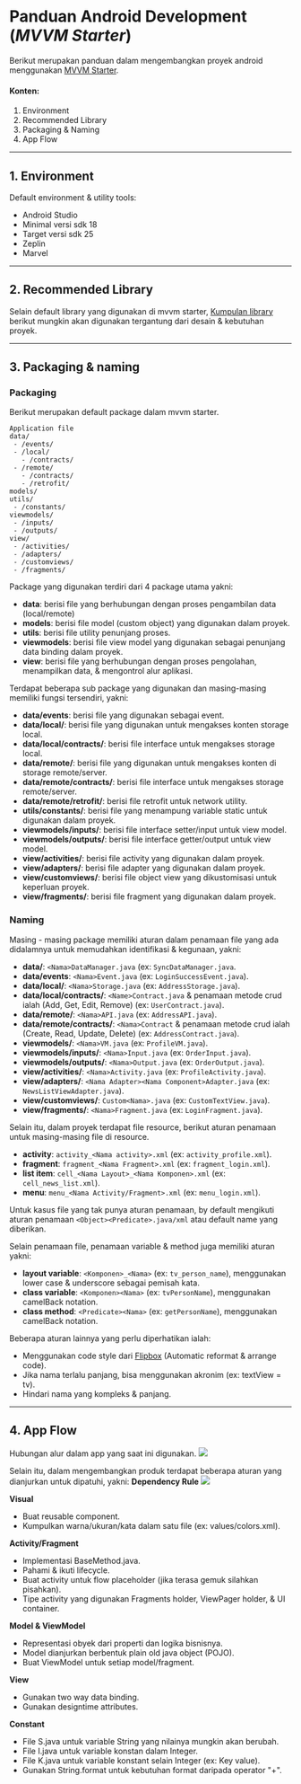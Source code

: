 # Panduan Android Development (*MVVM Starter*)
Berikut merupakan panduan dalam mengembangkan proyek android menggunakan [MVVM Starter](https://github.com/flipboxstudio/mvvm-starter).
#### Konten:
1. Environment
2. Recommended Library
3. Packaging & Naming
4. App Flow
---
## 1. Environment
Default environment & utility tools:
- Android Studio
- Minimal versi sdk 18
- Target versi sdk 25
- Zeplin
- Marvel
---
## 2. Recommended Library
Selain default library yang digunakan di mvvm starter, [Kumpulan library](https://github.com/flipboxstudio/tech-handbook/blob/develop/android-recommended-library.md) berikut mungkin akan digunakan tergantung dari desain & kebutuhan proyek.

---

## 3. Packaging & naming
### Packaging
Berikut merupakan default package dalam mvvm starter.
```
Application file
data/
 - /events/
 - /local/
   - /contracts/
 - /remote/
   - /contracts/
   - /retrofit/
models/
utils/
 - /constants/
viewmodels/
 - /inputs/
 - /outputs/
view/
 - /activities/
 - /adapters/
 - /customviews/
 - /fragments/
```
Package yang digunakan terdiri dari 4 package utama yakni:
- **data**: berisi file yang berhubungan dengan proses pengambilan data (local/remote)
- **models**: berisi file model (custom object) yang digunakan dalam proyek.
- **utils**: berisi file utility penunjang proses.
- **viewmodels**: berisi file view model yang digunakan sebagai penunjang data binding dalam proyek.
- **view**: berisi file yang berhubungan dengan proses pengolahan, menampilkan data, & mengontrol alur aplikasi.

Terdapat beberapa sub package yang digunakan dan masing-masing memiliki fungsi tersendiri, yakni:
- **data/events**: berisi file yang digunakan sebagai event.
- **data/local/**: berisi file yang digunakan untuk mengakses konten storage local.
- **data/local/contracts/**: berisi file interface untuk mengakses storage local.
- **data/remote/**: berisi file yang digunakan untuk mengakses konten di storage remote/server.
- **data/remote/contracts/**: berisi file interface untuk mengakses storage remote/server.
- **data/remote/retrofit/**: berisi file retrofit untuk network utility.
- **utils/constants/**: berisi file yang menampung variable static untuk digunakan dalam proyek.
- **viewmodels/inputs/**: berisi file interface setter/input untuk view model.
- **viewmodels/outputs/**: berisi file interface getter/output untuk view model.
- **view/activities/**: berisi file activity yang digunakan dalam proyek.
- **view/adapters/**: berisi file adapter yang digunakan dalam proyek.
- **view/customviews/**: berisi file object view yang dikustomisasi untuk keperluan proyek.
- **view/fragments/**: berisi file fragment yang digunakan dalam proyek.

### Naming
Masing - masing package memiliki aturan dalam penamaan file yang ada didalamnya untuk memudahkan identifikasi & kegunaan, yakni:
- **data/**: `<Nama>DataManager.java` (ex: `SyncDataManager.java`.
- **data/events**: `<Nama>Event.java` (ex: `LoginSuccessEvent.java`).
- **data/local/**: `<Nama>Storage.java` (ex: `AddressStorage.java`).
- **data/local/contracts/**: `<Name>Contract.java` & penamaan metode crud ialah (Add, Get, Edit, Remove) (ex: `UserContract.java`).
- **data/remote/**: `<Nama>API.java` (ex: `AddressAPI.java`).
- **data/remote/contracts/**: `<Nama>Contract` & penamaan metode crud ialah (Create, Read, Update, Delete) (ex: `AddressContract.java`).
- **viewmodels/**: `<Nama>VM.java` (ex: `ProfileVM.java`).
- **viewmodels/inputs/**: `<Nama>Input.java` (ex: `OrderInput.java`).
- **viewmodels/outputs/**: `<Nama>Output.java` (ex: `OrderOutput.java`).
- **view/activities/**: `<Nama>Activity.java` (ex: `ProfileActivity.java`).
- **view/adapters/**: `<Nama Adapter><Nama Component>Adapter.java` (ex: `NewsListViewAdapter.java`).
- **view/customviews/**: `Custom<Nama>.java` (ex: `CustomTextView.java`).
- **view/fragments/**: `<Nama>Fragment.java` (ex: `LoginFragment.java`).

Selain itu, dalam proyek terdapat file resource, berikut aturan penamaan untuk masing-masing file di resource.
- **activity**: `activity_<Nama activity>.xml` (ex: `activity_profile.xml`).
- **fragment**: `fragment_<Nama Fragment>.xml` (ex: `fragment_login.xml`).
- **list item**: `cell_<Nama Layout>_<Nama Komponen>.xml` (ex: `cell_news_list.xml`).
- **menu**: `menu_<Nama Activity/Fragment>.xml` (ex: `menu_login.xml`).

Untuk kasus file yang tak punya aturan penamaan, by default mengikuti aturan penamaan `<Object><Predicate>.java/xml` atau default name yang diberikan.

Selain penamaan file, penamaan variable & method juga memiliki aturan yakni:
- **layout variable**: `<Komponen>_<Nama>` (ex: `tv_person_name`), menggunakan lower case & underscore sebagai pemisah kata.
- **class variable**: `<Komponen><Nama>` (ex: `tvPersonName`), menggunakan camelBack notation.
- **class method**: `<Predicate><Nama>` (ex: `getPersonName`), menggunakan camelBack notation.

Beberapa aturan lainnya yang perlu diperhatikan ialah:
- Menggunakan code style dari  [Flipbox](https://gist.github.com/sakadigital/41b4be80ab92234a48e0) (Automatic reformat & arrange code).
- Jika nama terlalu panjang, bisa menggunakan akronim (ex: textView = tv).
- Hindari nama yang kompleks & panjang.
---

## 4. App Flow
Hubungan alur dalam app yang saat ini digunakan.
![](https://i.imgur.com/XqBTXAU.png)

Selain itu, dalam mengembangkan produk terdapat beberapa aturan yang dianjurkan untuk dipatuhi, yakni:
**Dependency Rule**
![](https://i.imgur.com/gfAjZ37.png)

**Visual**
  - Buat reusable component.
  - Kumpulkan warna/ukuran/kata dalam satu file (ex: values/colors.xml).

**Activity/Fragment**
  - Implementasi BaseMethod.java.
  - Pahami & ikuti lifecycle.
  - Buat activity untuk flow placeholder (jika terasa gemuk silahkan pisahkan).
  - Tipe activity yang digunakan Fragments holder, ViewPager holder, & UI container.

**Model & ViewModel**
  - Representasi obyek dari properti dan logika bisnisnya.
  - Model dianjurkan berbentuk plain old java object (POJO).
  - Buat ViewModel untuk setiap model/fragment.

**View**
  - Gunakan two way data binding.
  - Gunakan designtime attributes.

**Constant**
  - File S.java untuk variable String yang nilainya mungkin akan berubah.
  - File I.java untuk variable konstan dalam Integer.
  - File K.java untuk variable konstant selain Integer (ex: Key value).
  - Gunakan String.format untuk kebutuhan format daripada operator "+".